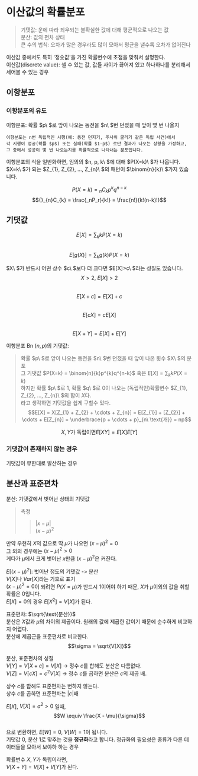 # 이산값의 확률분포

> 기댓값: 운에 따라 죄우되는 불확실한 값에 대해 평균적으로 나오는 값   
> 분산: 값의 편차 상태   
> 큰 수의 법칙: 오차가 많은 경우라도 많이 모아서 평균을 낼수록 오차가 없어진다


이산값 중에서도 특히 '정숫값'을 가진 확률변수에 초점을 맞춰서 설명한다.   
이산값(discrete value): 셀 수 있는 값, 값들 사이가 끊어져 있고 하나하나를 분리해서 세어볼 수 있는 경우   
   

## 이항분포
### 이항분포의 유도
이항분포: 확률 $p\ $로 앞이 나오는 동전을 $n\ $번 던졌을 때 앞이 몇 번 나올지   
```
이항분포는 n번 독립적인 시행(예: 동전 던지기, 주사위 굴리기 같은 독립 사건)에서
각 시행이 성공(확률 $p$) 또는 실패(확률 $1-p$) 로만 결과가 나오는 상황을 가정하고,
그 중에서 성공이 몇 번 나오는지를 확률적으로 나타내는 분포입니다.
```
이항분포의 식을 일반화하면, 임의의 $n, p, k\ $에 대해 $P(X=k)\ $가 나옵니다.   
$X=k\ $가 되는 $Z_{1}, Z_{2}, ..., Z_{n}\ $의 패턴이 $\binom{n}{k}\ $가지 있습니다.


$$P(X=k) = {}_{n}C_{k}p^{k}q^{n-k}$$
$${}_{n}C_{k} = \frac{_nP_r}{k!} = \frac{n!}{k!(n-k)!}$$


## 기댓값
$$E[X]=\sum_{k}kP(X=k)$$   
$$E[g(X)]=\sum_{k}g(k)P(X=k)$$


$X\ $가 반드시 어떤 상수 $c\ $보다 더 크다면 $E[X]>c\ $라는 성질도 있습니다.   
$$X>2,\ E[X]>2$$   
$$E[X + c] = E[X] + c$$   
$$E[cX] = cE[X]$$   
$$E[X + Y] = E[X] + E[Y]$$


이항분포 Bn $(n, p)$의 기댓값:   
> 확률 $p\ $로 앞이 나오는 동전을 $n\ $번 던졌을 때 앞이 나온 횟수 $X\ $의 분포   
> 그 기댓값 $P(X=k) = \binom{n}{k}p^{k}q^{n-k}$ 혹은 $E[X] = \sum_{k}kP(X=k)$  
> 하지만 확률 $p\ $로 1, 확률 $q\ $로 0이 나오는 (독립적인)확률변수 $Z_{1}, Z_{2}, ..., Z_{n}\ $의 합이 $X$다.   
> 라고 생각하면 기댓값을 쉽게 구할수 있다.   
> $$E[X] = X[Z_{1} + Z_{2} + \cdots + Z_{n}] = E[Z_{1}] + [Z_{2}] + \cdots + E[Z_{n}] = \underbrace{p + \cdots + p}_{n\ \text{개}} = np$$   


$$X, Y\text{가 독립이면} E[XY] = E[X]E[Y]$$


### 기댓값이 존재하지 않는 경우
기댓값이 무한대로 발산하는 경우   

## 분산과 표준편차
분산: 기댓값에서 벗어난 상태의 기댓값   
>측정
>>$|x-\mu|$   
>>$(x-\mu)^{2}$

만약 우현히 $X$의 값으로 딱 $\mu$가 나오면 $(x-\mu)^{2}=0$   
그 외의 경우에는 $(x-\mu)^{2}>0$   
게다가 $\mu$에서 크게 벗어난 $x$만큼 $(x-\mu)^{2}$은 커진다.


$E[(x-\mu)^{2}]$: 벗어난 정도의 기댓값 -> 분산   
$V[X]$나 $Var[X]$라는 기호로 표기   
$(x-\mu)^{2}=0$이 되려면 $P(X=\mu)$가 반드시 1이어야 하기 때문, $X$가 $\mu$이외의 값을 취할 확률은 0입니다.   
$E[X]=0$의 경우 $E[X^{2}]=V[X]$가 된다.   

표준편차: $\sqrt{\text{분산}}$   
분산은 $X$값과 $\mu$의 차이의 제곱이다. 원래의 값에 제곱한 값이기 때문에 순수하게 비교하지 어렵다.   
분산에 제곱근을 표준편차로 비교한다.   
$$\sigma = \sqrt{V[X]}$$


분산, 표준편차의 성질   
$V[Y] = V[X+c] = V[X]$ -> 정수 $c$를 합해도 분산은 다름없다.   
$V[Z] = V[cX] = c^{2}V[X]$ -> 정수 $c$를 곱하면 분산은 $c$의 제곱 배.   


상수 $c$를 합해도 표준편차는 변하지 않는다.   
상수 $c$를 곱하면 표준편차는 $|c|$배


$E[X]$, $V[X]=\sigma^{2}>0$ 일때,   
$$W \equiv \frac{X - \mu}{\sigma}$$   
으로 변환하면, $E[W]=0$, $V[W]=1$이 됩니다.   
기댓값 0, 분산 1로 맞추는 것을 **정규화**라고 합니다.
정규화의 필요성은 종류가 다른 데이터들을 모아서 보야하 하는 경우   


확률변수 $X, Y$가 독립이라면,   
$V[X+Y] = V[X] + V[Y]$가 된다.   
